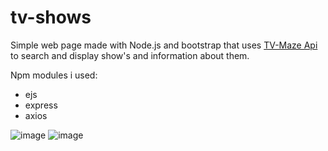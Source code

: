 # tv-shows
Simple web page made with Node.js and bootstrap that uses [TV-Maze Api](https://www.tvmaze.com/api) to search and display show's and information about them.

Npm modules i used:
- ejs
- express
- axios

![image](https://user-images.githubusercontent.com/119688260/215496072-99d21fe2-7474-41f7-be4c-f9fe08ad84fe.png)
![image](https://user-images.githubusercontent.com/119688260/215496346-25faa4d9-cc28-4d68-a792-fb14b5ba90d6.png)

